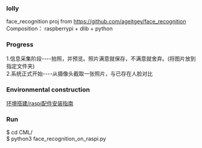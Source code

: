 ### lolly
face_recognition proj from https://github.com/ageitgey/face_recognition  
Composition： raspberrypi + dlib + python   

### Progress
1.信息采集阶段----拍照，并预览。照片满意就保存，不满意就舍弃。(将图片放到指定文件夹)  
2.系统正式开始----从摄像头截取一张照片，与已存在人脸对比  

### Environmental construction
[环境搭建/raspi配件安装指南](https://github.com/kumataahh/lolly/blob/master/installations_guide.md)  

### Run
$ cd CML/  
$ python3 face_recognition_on_raspi.py  
